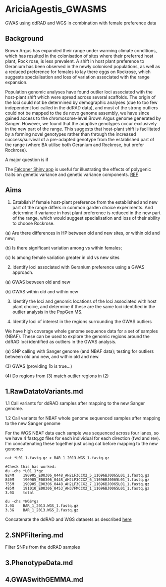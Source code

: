 # AriciaAgestis_GWASMS
GWAS using ddRAD and WGS in combination with female preference data

## Background

Brown Argus has expanded their range under warming climate conditions, which has resulted in the colonisation of sites where their preferred host plant, Rock rose, is less prevalent. A shift in host plant preference to Geranium has been observed in the newly colonised populations, as well as a reduced preference for females to lay there eggs on Rockrose, which suggests specialisation and loss of variation associated with the range expansion. 

Population genomic analyses have found outlier loci associated with the host-plant shift which were spread across several scaffolds. The origin of the loci could not be determined by demographic analyses (due to too few independent loci called in the ddRAD data), and most of the strong outliers could not be mapped to the de novo genome assembly, we have since gained access to the chromosome-level Brown Argus genome generated by Sanger. However, we found that the adaptive genotypes occur exclusively in the new part of the range. This suggests that host-plant shift is facilitated by a forming novel genotypes rather than through the increased success/survival of a pre-adapted genotype from the established part of the range (where BA utilise both Geranium and Rockrose, but prefer Rockrose). 

A major question is if 


The [Falconer Shiny app](https://github.com/CNSGenomics/falconer-shiny) is useful for illustrating the effects of polygenic traits on genetic variance and genetic variance components. [REF](https://journals.plos.org/plosgenetics/article?id=10.1371/journal.pgen.1009548)

## Aims

1) Establish if female host-plant preference from the established and new part of the range differs in common garden choice experiments. And determine if variance in host plant preference is reduced in the new part of the range, which would suggest specialisation and loss of their ability to choose Rockrose.
  
  (a) Are there differences in HP between old and new sites, or within old and new; 
  
  (b) Is there significant variation among vs within females; 
  
  (c) Is among female variation greater in old vs new sites

2) Identify loci associated with Geranium preference using a GWAS approach. 

  (a) GWAS between old and new

  (b) GWAS within old and within new
  
3) Identify the loci and genomic locations of the loci associated with host plant choice, and determine if these are the same loci identified in the outlier analysis in the PopGen MS. 


4) Identify loci of interest in the regions surrounding the GWAS outliers
  
 We have high coverage whole genome sequence data for a set of samples (NBAF). These can be used to explore the genomic regions around the ddRAD loci identified as outliers in the GWAS analysis. 
 
 (a) SNP calling with Sanger genome (and NBAF data); testing for outliers between old and new, and within old and new.

(3) GWAS (providing 1b is true...)

(4) Do regions from (3) match outlier regions in (2)



## 1.RawDatatoVariants.md

1.1 Call variants for ddRAD samples after mapping to the new Sanger genome. 

1.2 Call variants for NBAF whole genome sequenced samples after mapping to the new Sanger genome

For the WGS NBAF data each sample was sequenced across four lanes, so we have 4 fastq.gz files for each individual for each direction (fwd and rev). 
I'm concatenating these together just using cat before mapping to the new genome: 

```
cat *L01_1.fastq.gz > BAR_1_2013.WGS_1.fastq.gz

#Check this has worked: 
du -chs *L01_1*gz
924M	190905_E00306_0448_AH2LF3CCX2_5_11696BJ0065L01_1.fastq.gz
840M	190905_E00306_0448_AH2LF3CCX2_6_11696BJ0065L01_1.fastq.gz
755M	190905_E00306_0448_AH2LF3CCX2_7_11696BJ0065L01_1.fastq.gz
485M	191010_E00306_0453_AH37FMCCX2_1_11696BJ0065L01_1.fastq.gz
3.0G	total

du -chs *WGS*gz 
3.0G	BAR_1_2013.WGS_1.fastq.gz
3.3G	BAR_1_2013.WGS_2.fastq.gz
```


Concatenate the ddRAD and WGS datasets as described [here](https://github.com/alexjvr1/AriciaAgestis_GWASMS/blob/main/Intersect_ddRAD%26WGS.md)




## 2.SNPFiltering.md

Filter SNPs from the ddRAD samples


## 3.PhenotypeData.md



## 4.GWASwithGEMMA.md
